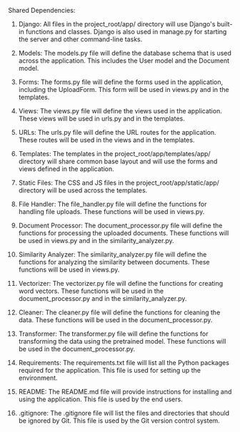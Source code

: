 Shared Dependencies:

1. Django: All files in the project_root/app/ directory will use Django's built-in functions and classes. Django is also used in manage.py for starting the server and other command-line tasks.

2. Models: The models.py file will define the database schema that is used across the application. This includes the User model and the Document model.

3. Forms: The forms.py file will define the forms used in the application, including the UploadForm. This form will be used in views.py and in the templates.

4. Views: The views.py file will define the views used in the application. These views will be used in urls.py and in the templates.

5. URLs: The urls.py file will define the URL routes for the application. These routes will be used in the views and in the templates.

6. Templates: The templates in the project_root/app/templates/app/ directory will share common base layout and will use the forms and views defined in the application.

7. Static Files: The CSS and JS files in the project_root/app/static/app/ directory will be used across the templates.

8. File Handler: The file_handler.py file will define the functions for handling file uploads. These functions will be used in views.py.

9. Document Processor: The document_processor.py file will define the functions for processing the uploaded documents. These functions will be used in views.py and in the similarity_analyzer.py.

10. Similarity Analyzer: The similarity_analyzer.py file will define the functions for analyzing the similarity between documents. These functions will be used in views.py.

11. Vectorizer: The vectorizer.py file will define the functions for creating word vectors. These functions will be used in the document_processor.py and in the similarity_analyzer.py.

12. Cleaner: The cleaner.py file will define the functions for cleaning the data. These functions will be used in the document_processor.py.

13. Transformer: The transformer.py file will define the functions for transforming the data using the pretrained model. These functions will be used in the document_processor.py.

14. Requirements: The requirements.txt file will list all the Python packages required for the application. This file is used for setting up the environment.

15. README: The README.md file will provide instructions for installing and using the application. This file is used by the end users.

16. .gitignore: The .gitignore file will list the files and directories that should be ignored by Git. This file is used by the Git version control system.